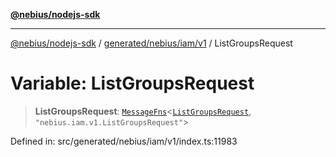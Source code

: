 [**@nebius/nodejs-sdk**](../../../../../README.md)

---

[@nebius/nodejs-sdk](../../../../../README.md) / [generated/nebius/iam/v1](../README.md) / ListGroupsRequest

# Variable: ListGroupsRequest

> **ListGroupsRequest**: [`MessageFns`](../../../../../runtime/protos/core/interfaces/MessageFns.md)\<[`ListGroupsRequest`](../interfaces/ListGroupsRequest.md), `"nebius.iam.v1.ListGroupsRequest"`\>

Defined in: src/generated/nebius/iam/v1/index.ts:11983
